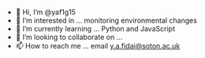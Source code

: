 - 👋 Hi, I’m @yaf1g15
- 👀 I’m interested in ... monitoring environmental changes
- 🌱 I’m currently learning ... Python and JavaScript
- 💞️ I’m looking to collaborate on ...
- 📫 How to reach me ... email y.a.fidai@soton.ac.uk

<!---
yaf1g15/yaf1g15 is a ✨ special ✨ repository because its `README.md` (this file) appears on your GitHub profile.
You can click the Preview link to take a look at your changes.
--->
